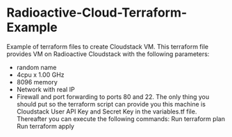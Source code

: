 # Radioactive-Cloud-Terraform-Example
Example of terraform files to create Cloudstack VM. 
This terraform file provides VM on Radioactive Cloudstack with the following parameters:
- random name
- 4cpu x 1.00 GHz 
- 8096 memory
- Network with real IP 
- Firewall and port forwarding to ports 80 and 22.
The only thing you should put so the terraform script can provide you this machine is Cloudstack User API Key and Secret Key in the variables.tf file. Thereafter you can execute the following commands:
Run terraform plan 
Run terraform apply
